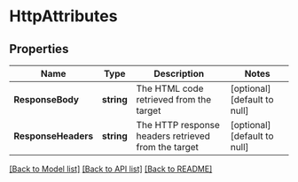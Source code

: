 # HttpAttributes

## Properties
Name | Type | Description | Notes
------------ | ------------- | ------------- | -------------
**ResponseBody** | **string** | The HTML code retrieved from the target | [optional] [default to null]
**ResponseHeaders** | **string** | The HTTP response headers retrieved from the target  | [optional] [default to null]

[[Back to Model list]](../README.md#documentation-for-models) [[Back to API list]](../README.md#documentation-for-api-endpoints) [[Back to README]](../README.md)


